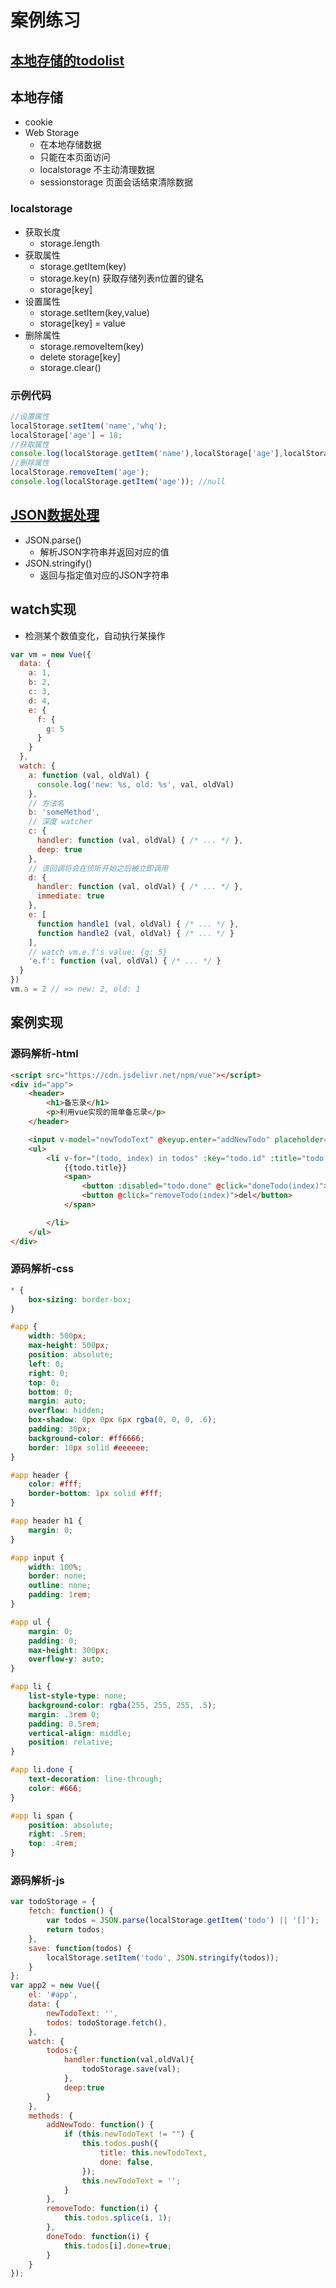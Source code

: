 ﻿#  案例练习


## [本地存储的todolist](https://bestace.github.io/interaction/demos/05/01todo.html)



## 本地存储
- cookie
- Web Storage
	- 在本地存储数据
	- 只能在本页面访问
	- localstorage 不主动清理数据
	- sessionstorage 页面会话结束清除数据


### localstorage
- 获取长度
	- storage.length
- 获取属性
	- storage.getItem(key)
	- storage.key(n) 获取存储列表n位置的键名
	- storage[key]
- 设置属性
	- storage.setItem(key,value)
	- storage[key] = value
- 删除属性
	- storage.removeItem(key)
	- delete storage[key]
	- storage.clear()


### 示例代码
```js
//设置属性
localStorage.setItem('name','whq');
localStorage['age'] = 18;
//获取属性
console.log(localStorage.getItem('name'),localStorage['age'],localStorage.key(1));
//删除属性
localStorage.removeItem('age');
console.log(localStorage.getItem('age')); //null
```


## [JSON数据处理](https://developer.mozilla.org/zh-CN/docs/Web/JavaScript/Reference/Global_Objects/JSON)
- JSON.parse()
	- 解析JSON字符串并返回对应的值
- JSON.stringify()
	- 返回与指定值对应的JSON字符串



## watch实现
- 检测某个数值变化，自动执行某操作

```js
var vm = new Vue({
  data: {
    a: 1,
    b: 2,
    c: 3,
    d: 4,
    e: {
      f: {
        g: 5
      }
    }
  },
  watch: {
    a: function (val, oldVal) {
      console.log('new: %s, old: %s', val, oldVal)
    },
    // 方法名
    b: 'someMethod',
    // 深度 watcher
    c: {
      handler: function (val, oldVal) { /* ... */ },
      deep: true
    },
    // 该回调将会在侦听开始之后被立即调用
    d: {
      handler: function (val, oldVal) { /* ... */ },
      immediate: true
    },
    e: [
      function handle1 (val, oldVal) { /* ... */ },
      function handle2 (val, oldVal) { /* ... */ }
    ],
    // watch vm.e.f's value: {g: 5}
    'e.f': function (val, oldVal) { /* ... */ }
  }
})
vm.a = 2 // => new: 2, old: 1
```



## 案例实现


### 源码解析-html
```html
<script src="https://cdn.jsdelivr.net/npm/vue"></script>
<div id="app">
	<header>
		<h1>备忘录</h1>
		<p>利用vue实现的简单备忘录</p>
	</header>

	<input v-model="newTodoText" @keyup.enter="addNewTodo" placeholder="添加事项">
	<ul>
		<li v-for="(todo, index) in todos" :key="todo.id" :title="todo.title" :class="{done:todo.done}">
			{{todo.title}}
			<span>
				<button :disabled="todo.done" @click="doneTodo(index)">ok</button>
				<button @click="removeTodo(index)">del</button>
			</span>

		</li>
	</ul>
</div>
```


### 源码解析-css
```css
* {
	box-sizing: border-box;
}

#app {
	width: 500px;
	max-height: 500px;
	position: absolute;
	left: 0;
	right: 0;
	top: 0;
	bottom: 0;
	margin: auto;
	overflow: hidden;
	box-shadow: 0px 0px 6px rgba(0, 0, 0, .6);
	padding: 30px;
	background-color: #ff6666;
	border: 10px solid #eeeeee;
}

#app header {
	color: #fff;
	border-bottom: 1px solid #fff;
}

#app header h1 {
	margin: 0;
}

#app input {
	width: 100%;
	border: none;
	outline: none;
	padding: 1rem;
}

#app ul {
	margin: 0;
	padding: 0;
	max-height: 300px;
	overflow-y: auto;
}

#app li {
	list-style-type: none;
	background-color: rgba(255, 255, 255, .5);
	margin: .3rem 0;
	padding: 0.5rem;
	vertical-align: middle;
	position: relative;
}

#app li.done {
	text-decoration: line-through;
	color: #666;
}

#app li span {
	position: absolute;
	right: .5rem;
	top: .4rem;
}
```


### 源码解析-js
```js
var todoStorage = {
	fetch: function() {
		var todos = JSON.parse(localStorage.getItem('todo') || '[]');
		return todos;
	},
	save: function(todos) {
		localStorage.setItem('todo', JSON.stringify(todos));
	}
};
var app2 = new Vue({
	el: '#app',
	data: {
		newTodoText: '',
		todos: todoStorage.fetch(),
	},
	watch: {
		todos:{
			handler:function(val,oldVal){
				todoStorage.save(val);
			},
			deep:true
		}
	},
	methods: {
		addNewTodo: function() {
			if (this.newTodoText != "") {
				this.todos.push({
					title: this.newTodoText,
					done: false,
				});
				this.newTodoText = '';
			}
		},
		removeTodo: function(i) {
			this.todos.splice(i, 1);
		},
		doneTodo: function(i) {
			this.todos[i].done=true;
		}
	}
});
```